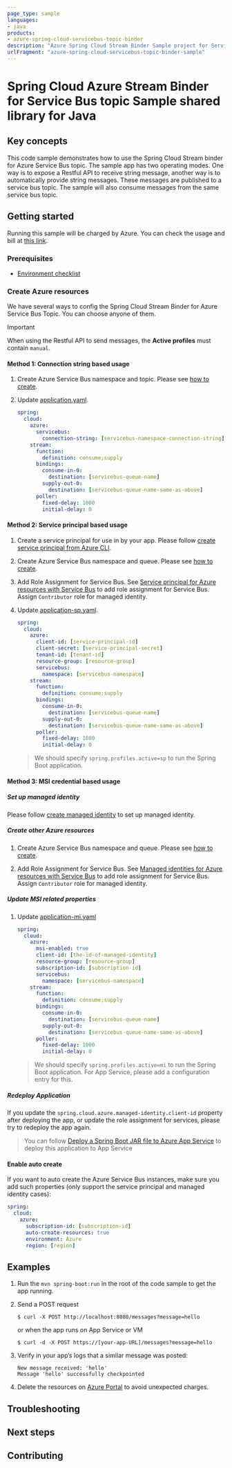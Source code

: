 ```yaml
---
page_type: sample
languages:
- java
products:
- azure-spring-cloud-servicebus-topic-binder
description: "Azure Spring Cloud Stream Binder Sample project for Service Bus Topic client library"
urlFragment: "azure-spring-cloud-servicebus-topic-binder-sample"
---
```


# Spring Cloud Azure Stream Binder for Service Bus topic Sample shared library for Java

## Key concepts

This code sample demonstrates how to use the Spring Cloud Stream binder for Azure Service Bus topic. The sample app has two operating modes.
One way is to expose a Restful API to receive string message, another way is to automatically provide string messages.
These messages are published to a service bus topic. The sample will also consume messages from the same service bus topic.

## Getting started

Running this sample will be charged by Azure. You can check the usage and bill at 
[this link][azure-account].

### Prerequisites
- [Environment checklist][environment_checklist]

### Create Azure resources

We have several ways to config the Spring Cloud Stream Binder for Azure
Service Bus Topic. You can choose anyone of them.

>[!Important]
>
>  When using the Restful API to send messages, the **Active profiles** must contain `manual`.

#### Method 1: Connection string based usage

1.  Create Azure Service Bus namespace and topic.
    Please see [how to create][create-service-bus].

1.  Update [application.yaml].
    ```yaml
    spring:
      cloud:
        azure:
          servicebus:
            connection-string: [servicebus-namespace-connection-string] 
        stream:
          function:
            definition: consume;supply
          bindings: 
            consume-in-0: 
              destination: [servicebus-queue-name]
            supply-out-0:
              destination: [servicebus-queue-name-same-as-above]
          poller:
            fixed-delay: 1000
            initial-delay: 0
    ```

#### Method 2: Service principal based usage

1.  Create a service principal for use in by your app. Please follow 
    [create service principal from Azure CLI][create-sp-using-azure-cli].

1.  Create Azure Service Bus namespace and queue.
        Please see [how to create][create-service-bus].
        
1.  Add Role Assignment for Service Bus. See
    [Service principal for Azure resources with Service Bus][role-assignment]
    to add role assignment for Service Bus. Assign `Contributor` role for managed identity.        
    
1.  Update [application-sp.yaml].
    ```yaml
    spring:
      cloud:
        azure:
          client-id: [service-principal-id]
          client-secret: [service-principal-secret]
          tenant-id: [tenant-id]
          resource-group: [resource-group]
          servicebus:
            namespace: [servicebus-namespace]
        stream:
          function:
            definition: consume;supply
          bindings:
            consume-in-0:
              destination: [servicebus-queue-name]
            supply-out-0:
              destination: [servicebus-queue-name-same-as-above]
          poller:
            fixed-delay: 1000
            initial-delay: 0
    ```
    > We should specify `spring.profiles.active=sp` to run the Spring Boot application.     
        
#### Method 3: MSI credential based usage

##### Set up managed identity

Please follow [create managed identity][create-managed-identity] to set up managed identity.

##### Create other Azure resources

1.  Create Azure Service Bus namespace and queue.
        Please see [how to create][create-service-bus].
        
1.  Add Role Assignment for Service Bus. See
    [Managed identities for Azure resources with Service Bus][role-assignment]
    to add role assignment for Service Bus. Assign `Contributor` role for managed identity.
    

##### Update MSI related properties

1.  Update [application-mi.yaml]
    ```yaml
    spring:
      cloud:
        azure:
          msi-enabled: true
          client-id: [the-id-of-managed-identity]
          resource-group: [resource-group]
          subscription-id: [subscription-id]
          servicebus:
            namespace: [servicebus-namespace]
        stream:
          function:
            definition: consume;supply
          bindings:
            consume-in-0:
              destination: [servicebus-queue-name]
            supply-out-0:
              destination: [servicebus-queue-name-same-as-above]
          poller:
            fixed-delay: 1000
            initial-delay: 0
    ```
    > We should specify `spring.profiles.active=mi` to run the Spring Boot application. 
      For App Service, please add a configuration entry for this.

##### Redeploy Application

If you update the `spring.cloud.azure.managed-identity.client-id`
property after deploying the app, or update the role assignment for
services, please try to redeploy the app again.

> You can follow 
> [Deploy a Spring Boot JAR file to Azure App Service][deploy-spring-boot-application-to-app-service] 
> to deploy this application to App Service

#### Enable auto create

If you want to auto create the Azure Service Bus instances, make sure you add such properties 
(only support the service principal and managed identity cases):

```yaml
spring:
  cloud:
    azure:
      subscription-id: [subscription-id]
      auto-create-resources: true
      environment: Azure
      region: [region]
```


## Examples

1.  Run the `mvn spring-boot:run` in the root of the code sample to get the app running.

1.  Send a POST request

        $ curl -X POST http://localhost:8080/messages?message=hello

    or when the app runs on App Service or VM

        $ curl -d -X POST https://[your-app-URL]/messages?message=hello

1.  Verify in your app’s logs that a similar message was posted:

        New message received: 'hello'
        Message 'hello' successfully checkpointed

1.  Delete the resources on [Azure Portal][azure-portal] to avoid unexpected charges.

## Troubleshooting

## Next steps

## Contributing


<!-- LINKS -->

[azure-account]: https://azure.microsoft.com/account/
[azure-portal]: https://ms.portal.azure.com/
[create-service-bus]: https://docs.microsoft.com/azure/service-bus-messaging/service-bus-create-namespace-portal 
[create-azure-storage]: https://docs.microsoft.com/azure/storage/ 
[create-sp-using-azure-cli]: https://github.com/Azure/azure-sdk-for-java/blob/master/sdk/spring/azure-spring-boot-samples/create-sp-using-azure-cli.md
[create-managed-identity]: https://github.com/Azure/azure-sdk-for-java/blob/master/sdk/spring/azure-spring-boot-samples/create-managed-identity.md
[deploy-spring-boot-application-to-app-service]: https://docs.microsoft.com/java/azure/spring-framework/deploy-spring-boot-java-app-with-maven-plugin?toc=%2Fazure%2Fapp-service%2Fcontainers%2Ftoc.json&view=azure-java-stable
[environment_checklist]: https://github.com/Azure/azure-sdk-for-java/blob/master/sdk/spring/ENVIRONMENT_CHECKLIST.md#ready-to-run-checklist
[role-assignment]: https://docs.microsoft.com/azure/role-based-access-control/role-assignments-portal
[application-mi.yaml]: https://github.com/Azure/azure-sdk-for-java/blob/master/sdk/spring/azure-spring-boot-samples/azure-spring-cloud-sample-servicebus-topic-binder/src/main/resources/application-mi.yaml
[application-sp.yaml]: https://github.com/Azure/azure-sdk-for-java/blob/master/sdk/spring/azure-spring-boot-samples/azure-spring-cloud-sample-servicebus-topic-binder/src/main/resources/application-sp.yaml
[application.yaml]: https://github.com/Azure/azure-sdk-for-java/blob/master/sdk/spring/azure-spring-boot-samples/azure-spring-cloud-sample-servicebus-topic-binder/src/main/resources/application.yaml
